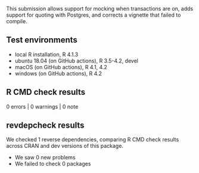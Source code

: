 This submission allows support for mocking when transactions are on, adds support for quoting with Postgres, and corrects a vignette that failed to compile.

## Test environments
* local R installation, R 4.1.3
* ubuntu 18.04 (on GitHub actions), R 3.5-4.2, devel
* macOS (on GitHub actions), R 4.1, 4.2
* windows (on GitHub actions), R 4.2

## R CMD check results

0 errors | 0 warnings | 0 note

## revdepcheck results

We checked 1 reverse dependencies, comparing R CMD check results across CRAN and dev versions of this package.

 * We saw 0 new problems
 * We failed to check 0 packages
